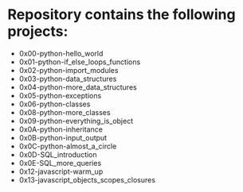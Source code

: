 # Repository contains the following projects:

* 0x00-python-hello_world  
* 0x01-python-if_else_loops_functions  
* 0x02-python-import_modules  
* 0x03-python-data_structures  
* 0x04-python-more_data_structures  
* 0x05-python-exceptions
* 0x06-python-classes
* 0x08-python-more_classes
* 0x09-python-everything_is_object  
* 0x0A-python-inheritance  
* 0x0B-python-input_output  
* 0x0C-python-almost_a_circle  
* 0x0D-SQL_introduction  
* 0x0E-SQL_more_queries
* 0x12-javascript-warm_up
* 0x13-javascript_objects_scopes_closures
